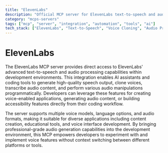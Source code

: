 ```yaml
---
title: "ElevenLabs"
description: "Official MCP server for ElevenLabs text-to-speech and audio processing APIs with voice cloning capabilities."
category: "mcps-servers"
tags: ["mcp", "server", "integration", "automation", "tools", "ai"]
tech_stack: ["ElevenLabs", "Text-to-Speech", "Voice Cloning", "Audio Processing", "Speech Synthesis"]
---
```


# ElevenLabs

The ElevenLabs MCP server provides direct access to ElevenLabs' advanced text-to-speech and audio processing capabilities within development environments. This integration enables AI assistants and coding tools to generate high-quality speech output, clone voices, transcribe audio content, and perform various audio manipulations programmatically. Developers can leverage these features for creating voice-enabled applications, generating audio content, or building accessibility features directly from their coding workflow.

The server supports multiple voice models, language options, and audio formats, making it suitable for diverse applications including content creation, educational tools, and voice interface development. By bringing professional-grade audio generation capabilities into the development environment, this MCP empowers developers to experiment with and implement voice features without context switching between different platforms or tools.
